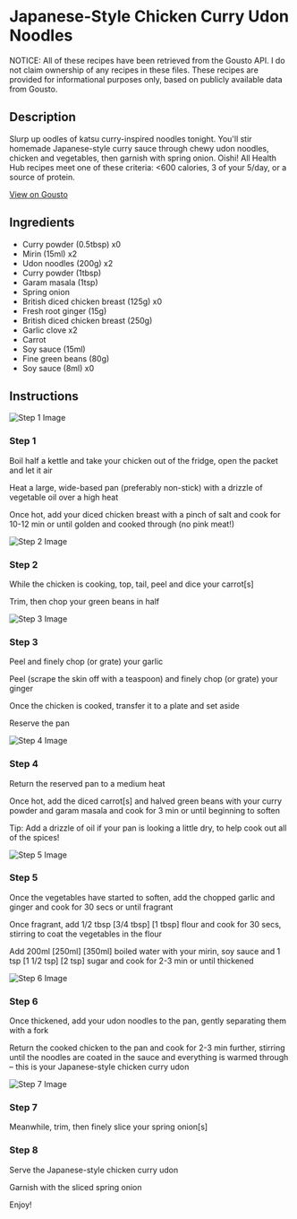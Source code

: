 # Japanese-Style Chicken Curry Udon Noodles

NOTICE: All of these recipes have been retrieved from the Gousto API. I do not claim ownership of any recipes in these files. These recipes are provided for informational purposes only, based on publicly available data from Gousto.

## Description

Slurp up oodles of katsu curry-inspired noodles tonight. You'll stir homemade Japanese-style curry sauce through chewy udon noodles, chicken and vegetables, then garnish with spring onion. Oishi! All Health Hub recipes meet one of these criteria: <600 calories, 3 of your 5/day, or a source of protein.

[View on Gousto](https://www.gousto.co.uk/recipes/cookbook/japanese-chicken-curry-udon-noodles)

## Ingredients

- Curry powder (0.5tbsp) x0
- Mirin (15ml) x2
- Udon noodles (200g) x2
- Curry powder (1tbsp)
- Garam masala (1tsp)
- Spring onion
- British diced chicken breast (125g) x0
- Fresh root ginger (15g)
- British diced chicken breast (250g)
- Garlic clove x2
- Carrot
- Soy sauce (15ml)
- Fine green beans (80g)
- Soy sauce (8ml) x0

## Instructions

![Step 1 Image](https://production-media.gousto.co.uk/cms/recipe-step-image/step-1-1581673259973-x200.jpg)

### Step 1

Boil half a kettle and take your chicken out of the fridge, open the packet and let it air

Heat a large, wide-based pan (preferably non-stick) with a drizzle of vegetable oil over a high heat

Once hot, add your diced chicken breast with a pinch of salt and cook for 10-12 min or until golden and cooked through (no pink meat!)

![Step 2 Image](https://production-media.gousto.co.uk/cms/recipe-step-image/step-2-1581673266855-x200.jpg)

### Step 2

While the chicken is cooking, top, tail, peel and dice your carrot[s]

Trim, then chop your green beans in half

![Step 3 Image](https://production-media.gousto.co.uk/cms/recipe-step-image/step-3-1581673272961-x200.jpg)

### Step 3

Peel and finely chop (or grate) your garlic

Peel (scrape the skin off with a teaspoon) and finely chop (or grate) your ginger

Once the chicken is cooked, transfer it to a plate and set aside

Reserve the pan

![Step 4 Image](https://production-media.gousto.co.uk/cms/recipe-step-image/step-4-1581673278678-x200.jpg)

### Step 4

Return the reserved pan to a medium heat

Once hot, add the diced carrot[s]<span class="text-danger"> </span>and halved green beans with your curry powder and garam masala and cook for 3 min or until beginning to soften

Tip: Add a drizzle of oil if your pan is looking a little dry, to help cook out all of the spices!

![Step 5 Image](https://production-media.gousto.co.uk/cms/recipe-step-image/step-5-1581673284422-x200.jpg)

### Step 5

Once the vegetables have started to soften, add the chopped garlic and ginger and cook for 30 secs or until fragrant

Once fragrant, add 1/2 tbsp <span class="text-purple">[3/4 tbsp]</span> <span class="text-danger">[1 tbsp]</span> flour and cook for 30 secs, stirring to coat the vegetables in the flour

Add 200ml <span class="text-purple">[250ml]</span> <span class="text-danger">[350ml]</span> boiled water with your mirin, soy sauce and 1 tsp<span class="text-purple"> [1 1/2 tsp]</span><span class="text-danger"> [2 tsp]</span> sugar and cook for 2-3 min or until thickened

![Step 6 Image](https://production-media.gousto.co.uk/cms/recipe-step-image/step-6-1581673289947-x200.jpg)

### Step 6

Once thickened, add your udon noodles to the pan, gently separating them with a fork

Return the cooked chicken to the pan and cook for 2-3 min further, stirring until the noodles are coated in the sauce and everything is warmed through – this is your Japanese-style chicken curry udon

![Step 7 Image](https://production-media.gousto.co.uk/cms/recipe-step-image/step-7-1581673295146-x200.jpg)

### Step 7

Meanwhile, trim, then finely slice your spring onion[s]

### Step 8

Serve the Japanese-style chicken curry udon

Garnish with the sliced spring onion

Enjoy!

